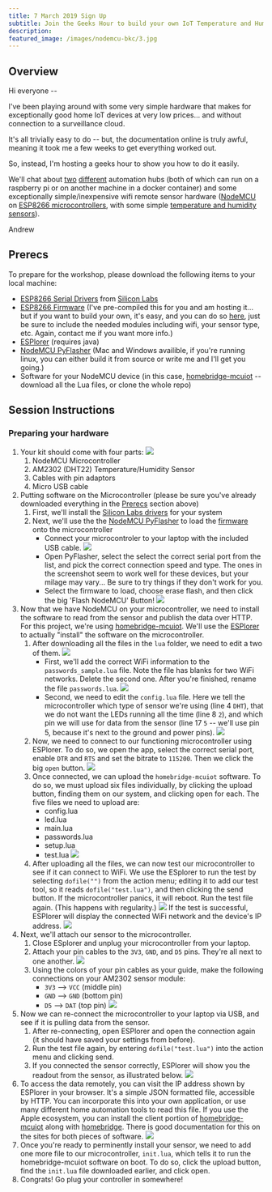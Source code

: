 ```yaml
---
title: 7 March 2019 Sign Up
subtitle: Join the Geeks Hour to build your own IoT Temperature and Humidity sensor
description: 
featured_image: /images/nodemcu-bkc/3.jpg
---
```


## Overview
Hi everyone --

I've been playing around with some very simple hardware that makes for exceptionally good home IoT devices at very low prices... and without connection to a surveillance cloud.

It's all trivially easy to do -- but, the documentation online is truly awful, meaning it took me a few weeks to get everything worked out.

So, instead, I'm hosting a geeks hour to show you how to do it easily.

We'll chat about [two](https://homebridge.io/) [different](https://www.home-assistant.io/) automation hubs (both of which can run on a raspberry pi or on another machine in a docker container) and some exceptionally simple/inexpensive wifi remote sensor hardware ([NodeMCU](nodemcu.com) on [ESP8266 microcontrollers](https://www.aliexpress.com/item/Update-Industry-4-0-New-esp8266-NodeMCU-v2-Lua-WIFI-networking-development-kit-board-based-on/32358722888.html?spm=a2g0s.9042311.0.0.49264c4d5tGDeK), with some simple [temperature and humidity sensors](https://www.aliexpress.com/item/High-Precision-AM2302-DHT22-Digital-Temperature-Humidity-Sensor-Module-For-Uno-R3/32292594513.html?spm=2114.search0104.3.38.70de7323dWSi7y&ws_ab_test=searchweb0_0,searchweb201602_2_10065_10068_10130_10890_10547_319_10546_317_10548_10545_10696_453_10084_454_10083_433_10618_431_10307_537_536_10059_10884_10887_100031_321_322_10103,searchweb201603_54,ppcSwitch_0&algo_expid=476abcb2-2728-4905-8d20-b58a1628c653-5&algo_pvid=476abcb2-2728-4905-8d20-b58a1628c653)).

Andrew

## Prerecs
To prepare for the workshop, please download the following items to your local machine:
* [ESP8266 Serial Drivers](https://www.silabs.com/products/development-tools/software/usb-to-uart-bridge-vcp-drivers) from [Silicon Labs](silabs.com) 
* [ESP8266 Firmware](nodemcu-master-15-modules-2019-01-06-01-35-33-float.bin) (I've pre-compiled this for you and am hosting it... but if you want to build your own, it's easy, and you can do so [here](https://nodemcu-build.com), just be sure to include the needed modules including wifi, your sensor type, etc. Again, contact me if you want more info.)
* [ESPlorer](https://esp8266.ru/esplorer/) (requires java)
* [NodeMCU PyFlasher](https://github.com/marcelstoer/nodemcu-pyflasher/releases) (Mac and Windows availible, if you're running linux, you can either build it from source or write me and I'll get you going.)
* Software for your NodeMCU device (in this case, [homebridge-mcuiot](https://github.com/NorthernMan54/homebridge-mcuiot/tree/master/nodemcu/lua) -- download all the Lua files, or clone the whole repo)

## Session Instructions

### Preparing your hardware
1. Your kit should come with four parts:
    ![](/images/nodemcu-bkc/1.jpg)
    1. NodeMCU Microcontroller
    2. AM2302 (DHT22) Temperature/Humidity Sensor
    3. Cables with pin adaptors
    4. Micro USB cable
2. Putting software on the Microcontroller (please be sure you've already downloaded everything in the [Prerecs](#prerecs) section above)
    1. First, we'll install the [Silicon Labs drivers](https://www.silabs.com/products/development-tools/software/usb-to-uart-bridge-vcp-drivers) for your system
    2. Next, we'll use the  the [NodeMCU PyFlasher](https://github.com/marcelstoer/nodemcu-pyflasher/releases) to load the [firmware](nodemcu-master-15-modules-2019-01-06-01-35-33-float.bin) onto the microcontroller
        - Connect your microcontroler to your laptop with the included USB cable.
        ![](/images/nodemcu-bkc/2.jpg)
        - Open PyFlasher, select the select the correct serial port from the list, and pick the correct connection speed and type.  The ones in the screenshot seem to work well for these devices, but your milage may vary... Be sure to try things if they don't work for you.
        - Select the firmware to load, choose erase flash, and then click the big 'Flash NodeMCU' Button!
        ![](/images/nodemcu-bkc/pyflasher.png)
3. Now that we have NodeMCU on your microcontroller, we need to install the software to read from the sensor and publish the data over HTTP.  For this project, we're using [homebridge-mcuiot](https://github.com/NorthernMan54/homebridge-mcuiot/tree/master/nodemcu/lua).  We'll use the [ESPlorer](https://esp8266.ru/esplorer/) to actually "install" the software on the microcontroller.
    1. After downloading all the files in the `lua` folder, we need to edit a two of them.
    ![](/images/nodemcu-bkc/lua.png)
        - First, we'll add the correct WiFi information to the `passwords_sample.lua` file.  Note the file has blanks for two WiFi networks.  Delete the second one.  After you're finished, rename the file `passwords.lua`.
        ![](/images/nodemcu-bkc/passwords.png)
        - Second, we need to edit the `config.lua` file.  Here we tell the microcontroller which type of sensor we're using (line 4 `DHT`), that we do not want the LEDs running all the time (line 8 `2`), and which pin we will use for data from the sensor (line 17 `5` -- we'll use pin 5, because it's next to the ground and power pins).
        ![](/images/nodemcu-bkc/config.png)
    2. Now, we need to connect to our functioning microcontroller using ESPlorer.  To do so, we open the app, select the correct serial port, enable `DTR` and `RTS` and set the bitrate to `115200`.  Then we click the big `open` button.
    ![](/images/nodemcu-bkc/esplorer-setup.png)
    3. Once connected, we can upload the `homebridge-mcuiot` software.  To do so, we must upload six files individually, by clicking the upload button, finding them on our system, and clicking open for each.  The five files we need to upload are:
        - config.lua
        - led.lua
        - main.lua
        - passwords.lua
        - setup.lua
        - test.lua
    ![](/images/nodemcu-bkc/esplorer-upload.png)
    4. After uploading all the files, we can now test our microcontroller to see if it can connect to WiFi.  We use the ESplorer to run the test by selecting `dofile("")` from the action menu; editing it to add our test tool, so it reads `dofile("test.lua")`, and then clicking the send button.  If the microcontroller panics, it will reboot.  Run the test file again. (This happens with regularity.)
    ![](/images/nodemcu-bkc/esplorer-test.png)
    If the test is successful, ESPlorer will display the connected WiFi network and the device's IP address.
    ![](/images/nodemcu-bkc/esplorer-test-running.png)
4. Next, we'll attach our sensor to the microcontroller.
    1. Close ESplorer and unplug your microcontroller from your laptop.
    2. Attach your pin cables to the `3V3`, `GND`, and `D5` pins.  They're all next to one another.
    ![](/images/nodemcu-bkc/4.jpg)
    3. Using the colors of your pin cables as your guide, make the following connections on your AM2302 sensor module:
        - `3V3` --> `VCC` (middle pin)
        - `GND` --> `GND` (bottom pin)
        - `D5`  --> `DAT` (top pin)
        ![](/images/nodemcu-bkc/5.jpg)
5. Now we can re-connect the microcontroller to your laptop via USB, and see if it is pulling data from the sensor.
    1. After re-connecting, open ESPlorer and open the connection again (it should have saved your settings from before).
    2. Run the test file again, by entering `dofile("test.lua")` into the action menu and clicking send.
    3. If you connected the sensor correctly, ESPlorer will show you the readout from the sensor, as illustrated below.
    ![](/images/nodemcu-bkc/esplorer-sensor-test.png)
6. To access the data remotely, you can visit the IP address shown by ESPlorer in your browser.  It's a simple JSON formatted file, accessible by HTTP.  You can incorporate this into your own application, or use many different home automation tools to read this file.  If you use the Apple ecosystem, you can install the client portion of [homebridge-mcuiot](https://github.com/NorthernMan54/homebridge-mcuiot/) along with [homebridge](https://homebridge.io/).  There is good documentation for this on the sites for both pieces of software.
![](/images/nodemcu-bkc/browser.png)
7. Once you're ready to perminently install your sensor, we need to add one more file to our microcontroller, `init.lua`, which tells it to run the homebridge-mcuiot software on boot.  To do so, click the upload button, find the `init.lua` file downloaded earlier, and click open. 
8. Congrats!  Go plug your controller in somewhere!